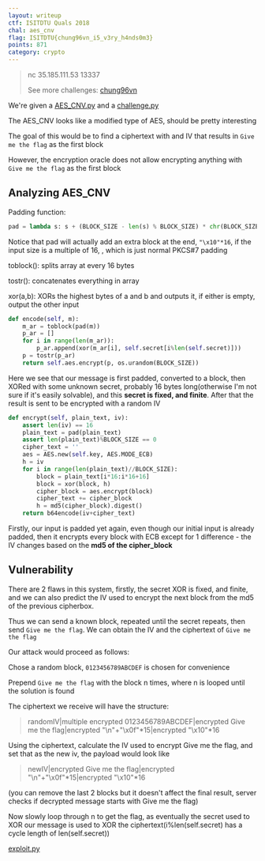 ```yaml
---
layout: writeup
ctf: ISITDTU Quals 2018
chal: aes_cnv
flag: ISITDTU{chung96vn_i5_v3ry_h4nds0m3}
points: 871
category: crypto
---
```


>nc 35.185.111.53 13337
>
>See more challenges: [chung96vn](https://github.com/chung96vn/challenges)

We're given a [AES\_CNV.py](AES_CNV.py) and a [challenge.py](challenge.py)

The AES\_CNV looks like a modified type of AES, should be pretty interesting

The goal of this would be to find a ciphertext with and IV that results in `Give me the flag` as the first block

However, the encryption oracle does not allow encrypting anything with `Give me the flag` as the first block

## Analyzing AES\_CNV

Padding function:

```python
pad = lambda s: s + (BLOCK_SIZE - len(s) % BLOCK_SIZE) * chr(BLOCK_SIZE - len(s) % BLOCK_SIZE)
```

Notice that pad will actually add an extra block at the end, `"\x10"*16`, if the input size is a multiple of 16, , which is just normal PKCS#7 padding


toblock(): splits array at every 16 bytes

tostr(): concatenates everything in array

xor(a,b): XORs the highest bytes of a and b and outputs it, if either is empty, output the other input


```python
def encode(self, m):
    m_ar = toblock(pad(m))
    p_ar = []
    for i in range(len(m_ar)):
        p_ar.append(xor(m_ar[i], self.secret[i%len(self.secret)]))
    p = tostr(p_ar)
    return self.aes.encrypt(p, os.urandom(BLOCK_SIZE))
```

Here we see that our message is first padded, converted to a block, then XORed with some unknown secret, probably 16 bytes long(otherwise I'm not sure if it's easily solvable), and this **secret is fixed, and finite**. After that the result is sent to be encrypted with a random IV

```python
def encrypt(self, plain_text, iv):
    assert len(iv) == 16
    plain_text = pad(plain_text)
    assert len(plain_text)%BLOCK_SIZE == 0
    cipher_text = ''
    aes = AES.new(self.key, AES.MODE_ECB)
    h = iv
    for i in range(len(plain_text)//BLOCK_SIZE):
        block = plain_text[i*16:i*16+16]
        block = xor(block, h)
        cipher_block = aes.encrypt(block)
        cipher_text += cipher_block
        h = md5(cipher_block).digest()
    return b64encode(iv+cipher_text)
```

Firstly, our input is padded yet again, even though our initial input is already padded, then it encrypts every block with ECB except for 1 difference - the IV changes based on the **md5 of the cipher_block**

## Vulnerability 

There are 2 flaws in this system, firstly, the secret XOR is fixed, and finite, and we can also predict the IV used to encrypt the next block from the md5 of the previous cipherbox.

Thus we can send a known block, repeated until the secret repeats, then send `Give me the flag`. We can obtain the IV and the ciphertext of `Give me the flag`

Our attack would proceed as follows:

Chose a random block, `0123456789ABCDEF` is chosen for convenience

Prepend `Give me the flag` with the block n times, where n is looped until the solution is found

The ciphertext we receive will have the structure:

>randomIV|multiple encrypted 0123456789ABCDEF|encrypted Give me the flag|encrypted "\n"+"\x0f"\*15|encrypted "\x10"\*16

Using the ciphertext, calculate the IV used to encrypt Give me the flag, and set that as the new iv, the payload would look like

>newIV|encrypted Give me the flag|encrypted "\n"+"\x0f"\*15|encrypted "\x10"\*16

(you can remove the last 2 blocks but it doesn't affect the final result, server checks if decrypted message starts with Give me the flag)

Now slowly loop through n to get the flag, as eventually the secret used to XOR our message is used to XOR the ciphertext(i%len(self.secret) has a cycle length of len(self.secret))

[exploit.py](exploit.py)


